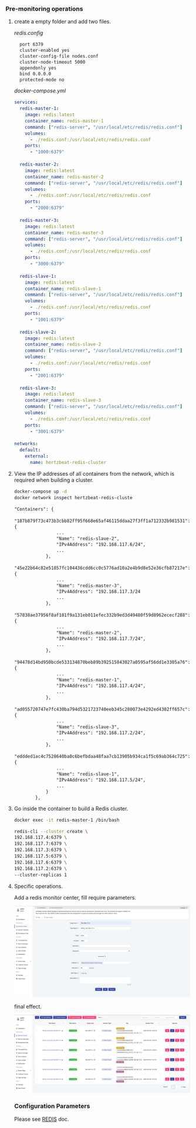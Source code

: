 ### Pre-monitoring operations

1. create a empty folder and add two files.

   *redis.config*

   ```
     port 6379
     cluster-enabled yes
     cluster-config-file nodes.conf
     cluster-node-timeout 5000
     appendonly yes
     bind 0.0.0.0
     protected-mode no
   
   ```

    *docker-compose.yml*

   ```yml
   services:
     redis-master-1:
       image: redis:latest
       container_name: redis-master-1
       command: ["redis-server", "/usr/local/etc/redis/redis.conf"]
       volumes:
         - ./redis.conf:/usr/local/etc/redis/redis.conf
       ports:
         - "1000:6379"
   
     redis-master-2:
       image: redis:latest
       container_name: redis-master-2
       command: ["redis-server", "/usr/local/etc/redis/redis.conf"]
       volumes:
         - ./redis.conf:/usr/local/etc/redis/redis.conf
       ports:
         - "2000:6379"
   
     redis-master-3:
       image: redis:latest
       container_name: redis-master-3
       command: ["redis-server", "/usr/local/etc/redis/redis.conf"]
       volumes:
         - ./redis.conf:/usr/local/etc/redis/redis.conf
       ports:
         - "3000:6379"
   
     redis-slave-1:
       image: redis:latest
       container_name: redis-slave-1
       command: ["redis-server", "/usr/local/etc/redis/redis.conf"]
       volumes:
         - ./redis.conf:/usr/local/etc/redis/redis.conf
       ports:
         - "1001:6379"
   
     redis-slave-2:
       image: redis:latest
       container_name: redis-slave-2
       command: ["redis-server", "/usr/local/etc/redis/redis.conf"]
       volumes:
         - ./redis.conf:/usr/local/etc/redis/redis.conf
       ports:
         - "2001:6379"
   
     redis-slave-3:
       image: redis:latest
       container_name: redis-slave-3
       command: ["redis-server", "/usr/local/etc/redis/redis.conf"]
       volumes:
         - ./redis.conf:/usr/local/etc/redis/redis.conf
       ports:
         - "3001:6379"
   
   networks:
     default:
       external:
         name: hertzbeat-redis-cluster
   ```

2. View the IP addresses of all containers from the network, which is required when building a cluster.

     ```bash
     docker-compose up -d
     docker network inspect hertzbeat-redis-cluste
     ```

     ```
     "Containers": {
                 "187b879f73c473b3cbb82ff95f668e65af46115ddaa27f3ff1a712332b981531": {
                     ...
                     "Name": "redis-slave-2",
                     "IPv4Address": "192.168.117.6/24", 
                     ...
                 },
                 "45e22b64c82e51857fc104436cdd6cc0c5776ad10a2e4b9d8e52e36cfb87217e": {
                     ...
                     "Name": "redis-master-3",
                     "IPv4Address": "192.168.117.3/24
                     ...
                 },
                 "57838ae37956f8af181f9a131eb011efec332b9ed3d49480f59d8962ececf288": {
                     ...
                     "Name": "redis-master-2",
                     "IPv4Address": "192.168.117.7/24",
                     ...
                 },
                 "94478d14bd950bcde533134870beb89b392515843027a0595af56dd1e3305a76": {
                     ...
                     "Name": "redis-master-1",
                     "IPv4Address": "192.168.117.4/24",
                     ...
                 },
                 "ad055720747e7fc430ba794d5321723740eeb345c280073e4292ed4302ff657c": {
                     ...
                     "Name": "redis-slave-3",
                     "IPv4Address": "192.168.117.2/24",
                     ...
                 },
                 "eddded1ac4c7528640ba0c6befbdaa48faa7cb13905b934ca1f5c69ab364c725": {
                     ...
                     "Name": "redis-slave-1",
                     "IPv4Address": "192.168.117.5/24",
                     ...
                 }
             },
     ```
3. Go inside the container to build a Redis cluster.

   ```bash
   docker exec -it redis-master-1 /bin/bash
   ```

   ```bash
   redis-cli --cluster create \
   192.168.117.4:6379 \
   192.168.117.7:6379 \
   192.168.117.3:6379 \
   192.168.117.5:6379 \
   192.168.117.6:6379 \
   192.168.117.2:6379 \
   --cluster-replicas 1
   ```
4. Specific operations.

   Add a redis monitor center, fill require parameters.

   ![](img/docs/help/redis-cluster-add.png)

   final effect.

   ![](img/docs/help/redis-cluster-view.png)

   ### Configuration Parameters

   Please see [REDIS](https://hertzbeat.apache.org/docs/help/redis) doc.
